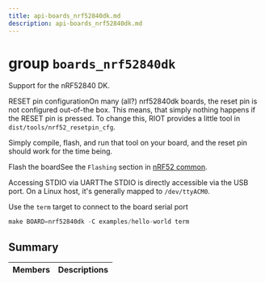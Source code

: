 ```yaml
---
title: api-boards_nrf52840dk.md
description: api-boards_nrf52840dk.md
---
```

# group `boards_nrf52840dk` 

Support for the nRF52840 DK.

RESET pin configurationOn many (all?) nrf52840dk boards, the reset pin is not configured out-of-the box. This means, that simply nothing happens if the RESET pin is pressed. To change this, RIOT provides a little tool in `dist/tools/nrf52_resetpin_cfg`.

Simply compile, flash, and run that tool on your board, and the reset pin should work for the time being.

Flash the boardSee the `Flashing` section in [nRF52 common](./doc/starlight-docs/src/content/docs/apidoc/api-undefined.md#group__boards__common__nrf52).

Accessing STDIO via UARTThe STDIO is directly accessible via the USB port. On a Linux host, it's generally mapped to `/dev/ttyACM0`.

Use the `term` target to connect to the board serial port
```cpp
make BOARD=nrf52840dk -C examples/hello-world term
```

## Summary

 Members                        | Descriptions                                
--------------------------------|---------------------------------------------

